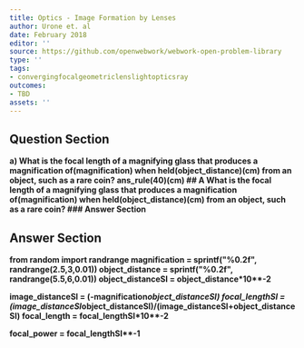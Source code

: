 ```yaml
---
title: Optics - Image Formation by Lenses
author: Urone et. al
date: February 2018
editor: ''
source: https://github.com/openwebwork/webwork-open-problem-library
type: ''
tags:
- convergingfocalgeometriclenslightopticsray
outcomes:
- TBD
assets: ''
---
```


## Question Section 

<b>
a) What is the focal length of a magnifying glass that produces a magnification of(magnification) when held(object_distance)(cm) from an object, such as a rare coin?
ans_rule(40)(cm)
## A
What is the focal length of a magnifying glass that produces a magnification of(magnification) when held(object_distance)(cm) from an object, such as a rare coin?
### Answer Section


## Answer Section

from random import randrange
magnification = sprintf("%0.2f", randrange(2.5,3,0.01))
object_distance = sprintf("%0.2f", randrange(5.5,6,0.01))
object_distanceSI = object_distance*10**-2

image_distanceSI = (-magnification*object_distanceSI)
focal_lengthSI = (image_distanceSI*object_distanceSI)/(image_distanceSI+object_distanceSI)
focal_length = focal_lengthSI*10**-2

focal_power = focal_lengthSI**-1